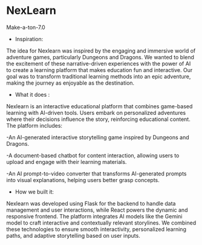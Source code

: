 # NexLearn
Make-a-ton-7.0
* Inspiration:
  
The idea for Nexlearn was inspired by the engaging and immersive world of adventure games, particularly Dungeons and Dragons. We wanted to blend the excitement of these narrative-driven experiences with the power of AI to create a learning platform that makes education fun and interactive. Our goal was to transform traditional learning methods into an epic adventure, making the journey as enjoyable as the destination.

* What it does :
  
Nexlearn is an interactive educational platform that combines game-based learning with AI-driven tools. Users embark on personalized adventures where their decisions influence the story, reinforcing educational content. The platform includes:

 -An AI-generated interactive storytelling game inspired by Dungeons and Dragons.
 
 -A document-based chatbot for content interaction, allowing users to upload and engage with their learning materials.
 
 -An AI prompt-to-video converter that transforms AI-generated prompts into visual explanations, helping users better grasp concepts.
 
* How we built it:

Nexlearn was developed using Flask for the backend to handle data management and user interactions, while React powers the dynamic and responsive frontend. The platform integrates AI models like the Gemini model to craft interactive and contextually relevant storylines. We combined these technologies to ensure smooth interactivity, personalized learning paths, and adaptive storytelling based on user inputs.
